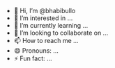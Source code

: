 - 👋 Hi, I’m @bhabibullo
- 👀 I’m interested in ...
- 🌱 I’m currently learning ...
- 💞️ I’m looking to collaborate on ...
- 📫 How to reach me ...
- 😄 Pronouns: ...
- ⚡ Fun fact: ...

<!---
bhabibullo/bhabibullo is a ✨ special ✨ repository because its `README.md` (this file) appears on your GitHub profile.
You can click the Preview link to take a look at your changes.
--->
